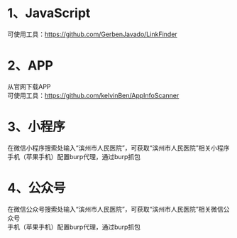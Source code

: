 # 1、JavaScript
可使用工具：https://github.com/GerbenJavado/LinkFinder  
# 2、APP
从官网下载APP  
可使用工具：https://github.com/kelvinBen/AppInfoScanner  
# 3、小程序
在微信小程序搜索处输入“滨州市人民医院”，可获取“滨州市人民医院”相关小程序  
手机（苹果手机）配置burp代理，通过burp抓包  
# 4、公众号
在微信公众号搜索处输入“滨州市人民医院”，可获取“滨州市人民医院”相关微信公众号  
手机（苹果手机）配置burp代理，通过burp抓包  
